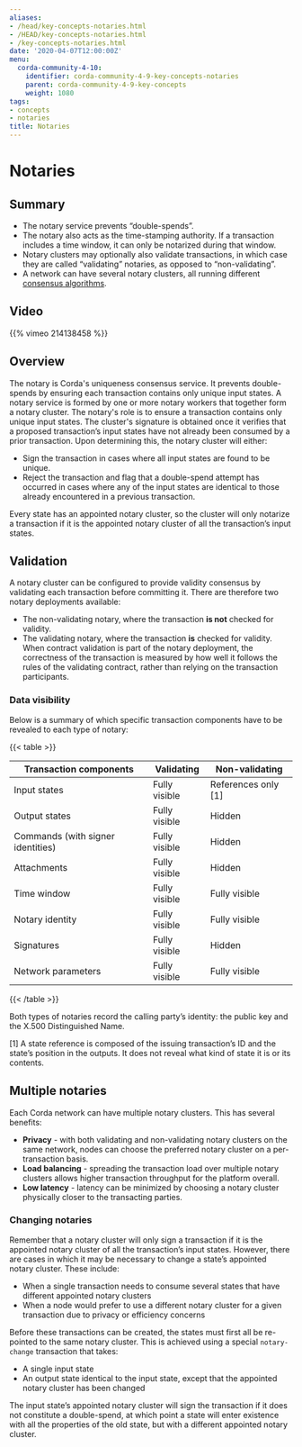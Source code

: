```yaml
---
aliases:
- /head/key-concepts-notaries.html
- /HEAD/key-concepts-notaries.html
- /key-concepts-notaries.html
date: '2020-04-07T12:00:00Z'
menu:
  corda-community-4-10:
    identifier: corda-community-4-9-key-concepts-notaries
    parent: corda-community-4-9-key-concepts
    weight: 1080
tags:
- concepts
- notaries
title: Notaries
---
```



# Notaries

## Summary

* The notary service prevents “double-spends”.
* The notary also acts as the time-stamping authority. If a transaction includes a time window, it can only be notarized during that window.
* Notary clusters may optionally also validate transactions, in which case they are called “validating” notaries, as opposed to “non-validating”.
* A network can have several notary clusters, all running different [consensus algorithms](../../../../../en/platform/corda/4.8/open-source/key-concepts-consensus.md).

## Video

{{% vimeo 214138458 %}}

## Overview

The notary is Corda's uniqueness consensus service. It prevents double-spends by ensuring each transaction contains only unique input states. A notary service is formed by one or more notary workers that together form a notary cluster. The notary's role is to ensure a
transaction contains only unique input states. The cluster's signature is obtained once it verifies
that a proposed transaction’s input states have not already been consumed by a prior transaction. Upon determining this, the notary cluster will either:

* Sign the transaction in cases where all input states are found to be unique.
* Reject the transaction and flag that a double-spend attempt has occurred in cases where any of the input states are identical to those already encountered in a previous transaction.

Every state has an appointed notary cluster, so the cluster will only notarize a transaction if it is the appointed notary cluster of all the transaction’s input states.

## Validation

A notary cluster can be configured to provide validity consensus by validating each transaction
before committing it. There are therefore two notary deployments available:

* The non-validating notary, where the transaction **is not** checked for validity.
* The validating notary, where the transaction **is** checked for validity. When contract validation is part of the notary deployment, the correctness of the transaction is measured by how well it follows the rules of the validating contract,
rather than relying on the transaction participants.

### Data visibility

Below is a summary of which specific transaction components have to be revealed to each type of notary:

{{< table >}}

|Transaction components|Validating|Non-validating|
|-----------------------------------|---------------|-----------------------|
|Input states|Fully visible|References only \[1\]|
|Output states|Fully visible|Hidden|
|Commands (with signer identities)|Fully visible|Hidden|
|Attachments|Fully visible|Hidden|
|Time window|Fully visible|Fully visible|
|Notary identity|Fully visible|Fully visible|
|Signatures|Fully visible|Hidden|
|Network parameters|Fully visible|Fully visible|

{{< /table >}}

Both types of notaries record the calling party’s identity: the public key and the X.500 Distinguished Name.

<a name="key-concepts-notaries-id1"></a>

\[1\]
A state reference is composed of the issuing transaction’s ID and the state’s position in the outputs. It does not
reveal what kind of state it is or its contents.

## Multiple notaries

Each Corda network can have multiple notary clusters. This has several benefits:

* **Privacy** - with both validating and non-validating notary clusters on the same network, nodes can choose the preferred
notary cluster on a per-transaction basis.
* **Load balancing** - spreading the transaction load over multiple notary clusters allows higher transaction
throughput for the platform overall.
* **Low latency** - latency can be minimized by choosing a notary cluster physically closer to the transacting parties.

### Changing notaries

Remember that a notary cluster will only sign a transaction if it is the appointed notary cluster of all the
transaction’s input states. However, there are cases in which it may be necessary to change a state’s appointed notary cluster.
These include:

* When a single transaction needs to consume several states that have different appointed notary clusters
* When a node would prefer to use a different notary cluster for a given transaction due to privacy or efficiency
concerns

Before these transactions can be created, the states must first all be re-pointed to the same notary cluster. This is
achieved using a special `notary-change` transaction that takes:

* A single input state
* An output state identical to the input state, except that the appointed notary cluster has been changed

The input state’s appointed notary cluster will sign the transaction if it does not constitute a double-spend, at which
point a state will enter existence with all the properties of the old state, but with a different appointed notary
cluster.
